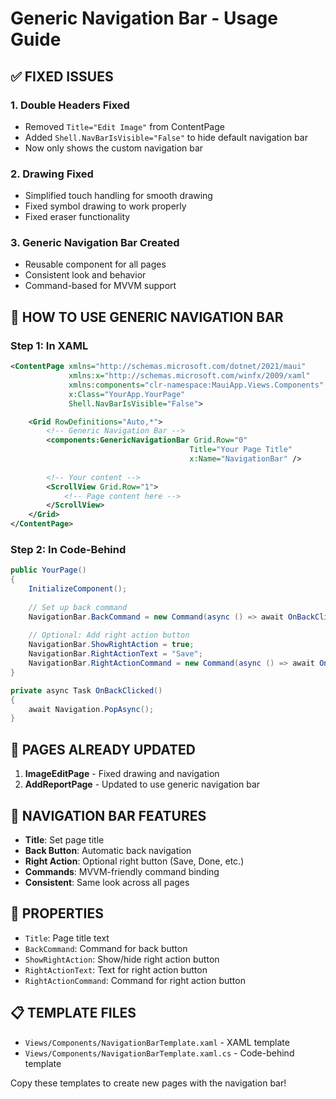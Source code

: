 # Generic Navigation Bar - Usage Guide

## ✅ FIXED ISSUES

### 1. **Double Headers Fixed**
- Removed `Title="Edit Image"` from ContentPage
- Added `Shell.NavBarIsVisible="False"` to hide default navigation bar
- Now only shows the custom navigation bar

### 2. **Drawing Fixed**
- Simplified touch handling for smooth drawing
- Fixed symbol drawing to work properly
- Fixed eraser functionality

### 3. **Generic Navigation Bar Created**
- Reusable component for all pages
- Consistent look and behavior
- Command-based for MVVM support

## 🚀 HOW TO USE GENERIC NAVIGATION BAR

### Step 1: In XAML
```xml
<ContentPage xmlns="http://schemas.microsoft.com/dotnet/2021/maui"
             xmlns:x="http://schemas.microsoft.com/winfx/2009/xaml"
             xmlns:components="clr-namespace:MauiApp.Views.Components"
             x:Class="YourApp.YourPage"
             Shell.NavBarIsVisible="False">

    <Grid RowDefinitions="Auto,*">
        <!-- Generic Navigation Bar -->
        <components:GenericNavigationBar Grid.Row="0"
                                        Title="Your Page Title"
                                        x:Name="NavigationBar" />
        
        <!-- Your content -->
        <ScrollView Grid.Row="1">
            <!-- Page content here -->
        </ScrollView>
    </Grid>
</ContentPage>
```

### Step 2: In Code-Behind
```csharp
public YourPage()
{
    InitializeComponent();
    
    // Set up back command
    NavigationBar.BackCommand = new Command(async () => await OnBackClicked());
    
    // Optional: Add right action button
    NavigationBar.ShowRightAction = true;
    NavigationBar.RightActionText = "Save";
    NavigationBar.RightActionCommand = new Command(async () => await OnSaveClicked());
}

private async Task OnBackClicked()
{
    await Navigation.PopAsync();
}
```

## 📱 PAGES ALREADY UPDATED

1. **ImageEditPage** - Fixed drawing and navigation
2. **AddReportPage** - Updated to use generic navigation bar

## 🎨 NAVIGATION BAR FEATURES

- **Title**: Set page title
- **Back Button**: Automatic back navigation
- **Right Action**: Optional right button (Save, Done, etc.)
- **Commands**: MVVM-friendly command binding
- **Consistent**: Same look across all pages

## 🔧 PROPERTIES

- `Title`: Page title text
- `BackCommand`: Command for back button
- `ShowRightAction`: Show/hide right action button
- `RightActionText`: Text for right action button
- `RightActionCommand`: Command for right action button

## 📋 TEMPLATE FILES

- `Views/Components/NavigationBarTemplate.xaml` - XAML template
- `Views/Components/NavigationBarTemplate.xaml.cs` - Code-behind template

Copy these templates to create new pages with the navigation bar!










